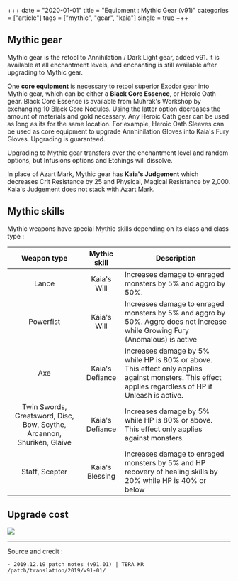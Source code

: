 +++
date = "2020-01-01"
title = "Equipment : Mythic Gear (v91)"
categories = ["article"]
tags = ["mythic", "gear", "kaia"]
single = true
+++

[1]: /images/articles/mythic_table.png

## Mythic gear
Mythic gear is the retool to Annihilation / Dark Light gear, added v91. it is available at all enchantment levels, and enchanting is still available after upgrading to Mythic gear.

One **core equipment** is necessary to retool superior Exodor gear into Mythic gear, which can be either a **Black Core Essence**, or Heroic Oath gear. Black Core Essence is available from Muhrak's Workshop by exchanging 10 Black Core Nodules. Using the latter option decreases the amount of materials and gold necessary. Any Heroic Oath gear can be used as long as its for the same location. For example, Heroic Oath Sleeves can be used as core equipment to upgrade Annhihilation Gloves into Kaia's Fury Gloves. Upgrading is guaranteed.

Upgrading to Mythic gear transfers over the enchantment level and random options, but Infusions options and Etchings will dissolve.

In place of Azart Mark, Mythic gear has **Kaia's Judgement** which decreases Crit Resistance by 25 and Physical, Magical Resistance by 2,000. Kaia's Judgement does not stack with Azart Mark.

## Mythic skills
Mythic weapons have special Mythic skills depending on its class and class type :

| Weapon type | Mythic skill | Description |
| :-: | :-: | - |
| Lance | Kaia's Will | Increases damage to enraged monsters by 5% and aggro by 50%. |
| Powerfist | Kaia's Will | Increases damage to enraged monsters by 5% and aggro by 50%. Aggro does not increase while Growing Fury (Anomalous) is active |
| Axe | Kaia's Defiance | Increases damage by 5% while HP is 80% or above. This effect only applies against monsters. This effect applies regardless of HP if Unleash is active. |
| Twin Swords, Greatsword, Disc, Bow, Scythe, Arcannon, Shuriken, Glaive | Kaia's Defiance | Increases damage by 5% while HP is 80% or above. This effect only applies against monsters. |
| Staff, Scepter | Kaia's Blessing | Increases damage to enraged monsters by 5% and HP recovery of healing skills by 20% while HP is 40% or below | 

## Upgrade cost

![][1]

----

Source and credit :
```
- 2019.12.19 patch notes (v91.01) | TERA KR
/patch/translation/2019/v91-01/
```